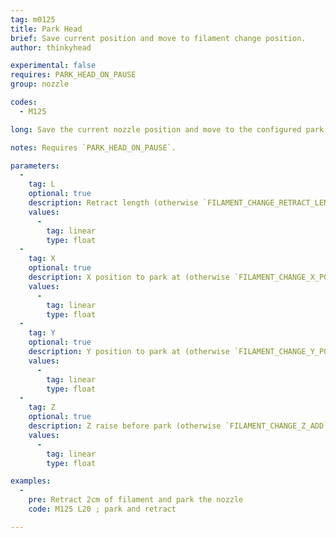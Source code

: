 ```yaml
---
tag: m0125
title: Park Head
brief: Save current position and move to filament change position.
author: thinkyhead

experimental: false
requires: PARK_HEAD_ON_PAUSE
group: nozzle

codes:
  - M125

long: Save the current nozzle position and move to the configured park position.

notes: Requires `PARK_HEAD_ON_PAUSE`.

parameters:
  -
    tag: L
    optional: true
    description: Retract length (otherwise `FILAMENT_CHANGE_RETRACT_LENGTH`)
    values:
      -
        tag: linear
        type: float
  -
    tag: X
    optional: true
    description: X position to park at (otherwise `FILAMENT_CHANGE_X_POS`)
    values:
      -
        tag: linear
        type: float
  -
    tag: Y
    optional: true
    description: Y position to park at (otherwise `FILAMENT_CHANGE_Y_POS`)
    values:
      -
        tag: linear
        type: float
  -
    tag: Z
    optional: true
    description: Z raise before park (otherwise `FILAMENT_CHANGE_Z_ADD`)
    values:
      -
        tag: linear
        type: float

examples:
  -
    pre: Retract 2cm of filament and park the nozzle
    code: M125 L20 ; park and retract

---
```

